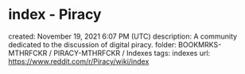 # index - Piracy

created: November 19, 2021 6:07 PM (UTC)
description: A community dedicated to the discussion of digital piracy.
folder: BOOKMRKS-MTHRFCKR / PIRACY-MTHRFCKR / Indexes
tags: indexes
url: https://www.reddit.com/r/Piracy/wiki/index